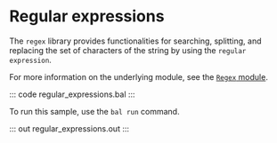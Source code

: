 # Regular expressions

The `regex` library provides functionalities for searching, splitting, and replacing
the set of characters of the string by using the `regular expression`.

For more information on the underlying module, see the [`Regex` module](https://lib.ballerina.io/ballerina/regex/latest/).

::: code regular_expressions.bal :::

To run this sample, use the `bal run` command.

::: out regular_expressions.out :::